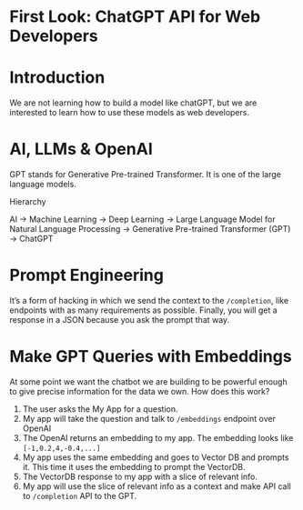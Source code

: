 # First Look: ChatGPT API for Web Developers

# Introduction

We are not learning how to build a model like chatGPT, but we are interested to learn how to use these models as web developers.

[](https://github.com/firtman/chatgpt-webdev/blob/main/slides.pdf)

# AI, LLMs & OpenAI

GPT stands for Generative Pre-trained Transformer. It is one of the large language models.

Hierarchy

AI → Machine Learning → Deep Learning → Large Language Model for Natural Language Processing → Generative Pre-trained Transformer (GPT) → ChatGPT

# Prompt Engineering

It’s a form of hacking in which we send the context to the `/completion`, like endpoints with as many requirements as possible. Finally, you will get a response in a JSON because you ask the prompt that way.

# Make GPT Queries with Embeddings

At some point we want the chatbot we are building to be powerful enough to give precise information for the data we own. How does this work?

1. The user asks the My App for a question.
2. My app will take the question and talk to `/embeddings` endpoint over OpenAI
3. The OpenAI returns an embedding to my app. The embedding looks like `[-1,0.2,4,-0.4,...]`
4. My app uses the same embedding and goes to Vector DB and prompts it. This time it uses the embedding to prompt the VectorDB. 
5. The VectorDB response to my app with a slice of relevant info.
6. My app will use the slice of relevant info as a context and make API call to `/completion` API to the GPT.